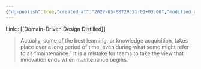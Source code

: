 ```yaml
---
{"dg-publish":true,"created_at":"2022-05-08T20:21:01+03:00","modified_at":"2022-05-09T14:13:24+03:00","title":"Innovation does not end, when maintenance begins.","permalink":"/openbox/quotes/202205081303/","dgHomeLink":false,"dgPassFrontmatter":true}
---
```



Link:: [[Domain-Driven Design Distilled]]

> Actually, some of the best learning, or knowledge acquisition, takes place over a long period of time, even during what some might refer to as “maintenance.” It is a mistake for teams to take the view that innovation ends when maintenance begins.
